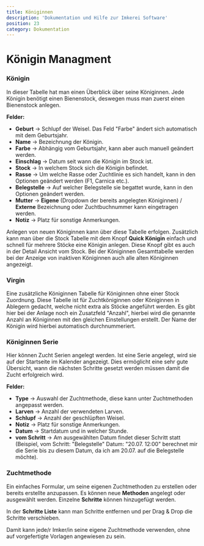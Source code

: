 ```yaml
---
title: Königinnen
description: 'Dokumentation und Hilfe zur Imkerei Software'
position: 23
category: Dokumentation
---
```


# Königin Managment

### Königin

In dieser Tabelle hat man einen Überblick über seine Königinnen. Jede Königin benötigt einen Bienenstock, deswegen muss man zuerst einen Bienenstock anlegen.  

**Felder:**

* **Geburt** -> Schlupf der Weisel. Das Feld "Farbe" ändert sich automatisch mit dem Geburtsjahr.
* **Name** -> Bezeichnung der Königin.
* **Farbe** -> Abhängig vom Geburtsjahr, kann aber auch manuell geändert werden.
* **Einschlag** -> Datum seit wann die Königin im Stock ist.
* **Stock** -> In welchem Stock sich die Königin befindet.
* **Rasse** -> Um welche Rasse oder Zuchtlinie es sich handelt, kann in den Optionen geändert werden (F1, Carnica etc.).
* **Belegstelle** -> Auf welcher Belegstelle sie begattet wurde, kann in den Optionen geändert werden.
* **Mutter** -> **Eigene** (Dropdown der bereits angelegten Königinnen) / **Externe** Bezeichnung oder Zuchtbuchnummer kann eingetragen werden.
* **Notiz** -> Platz für sonstige Anmerkungen.

Anlegen von neuen Königinnen kann über diese Tabelle erfolgen. Zusätzlich kann man über die Stock Tabelle mit dem Knopf **Quick Königin** einfach und schnell für mehrere Stöcke eine Königin anlegen. Diese Knopf gibt es auch in der Detail Ansicht vom Stock. Bei der Königinnen Gesamttabelle werden bei der Anzeige von inaktiven Königinnen auch alle alten Königinnen angezeigt.

### Virgin

Eine zusätzliche Königinnen Tabelle für Königinnen ohne einer Stock Zuordnung. Diese Tabelle ist für Zuchtköniginnen oder Königinnen in Ablegern gedacht, welche nicht extra als Stöcke angeführt werden. Es gibt hier bei der Anlage noch ein Zusatzfeld "Anzahl", hierbei wird die genannte Anzahl an Königinnen mit den gleichen Einstellungen erstellt. Der Name der Königin wird hierbei automatisch durchnummeriert.

### Königinnen Serie

Hier können Zucht Serien angelegt werden. Ist eine Serie angelegt, wird sie auf der Startseite im Kalender angezeigt. Dies ermöglicht eine sehr gute Übersicht, wann die nächsten Schritte gesetzt werden müssen damit die Zucht erfolgreich wird.

**Felder:**

* **Type** -> Auswahl der Zuchtmethode, diese kann unter Zuchtmethoden angepasst werden.
* **Larven** -> Anzahl der verwendeten Larven.
* **Schlupf** -> Anzahl der geschlüpften Weisel.
* **Notiz** -> Platz für sonstige Anmerkungen.
* **Datum** -> Startdatum und in welcher Stunde.
* **vom Schritt** -> Am ausgewählten Datum findet dieser Schritt statt (Beispiel, vom Schritt: "Belegstelle" Datum: "20.07. 12:00" berechnet mir die Serie bis zu diesem Datum, da ich am 20.07. auf die Belegstelle möchte).

### Zuchtmethode

Ein einfaches Formular, um seine eigenen Zuchtmethoden zu erstellen oder bereits erstellte anzupassen. Es können neue **Methoden** angelegt oder ausgewählt werden. Einzelne **Schritte** können hinzugefügt werden.

In der **Schritte Liste** kann man Schritte entfernen und per Drag & Drop die Schritte verschieben.

Damit kann jede/r Imker/in seine eigene Zuchtmethode verwenden, ohne auf vorgefertigte Vorlagen angewiesen zu sein.
